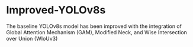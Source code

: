 # Improved-YOLOv8s
The baseline YOLOv8s model has been improved with the integration of Global Attention Mechanism (GAM), Modified Neck, and Wise Intersection over Union (WIoUv3)
